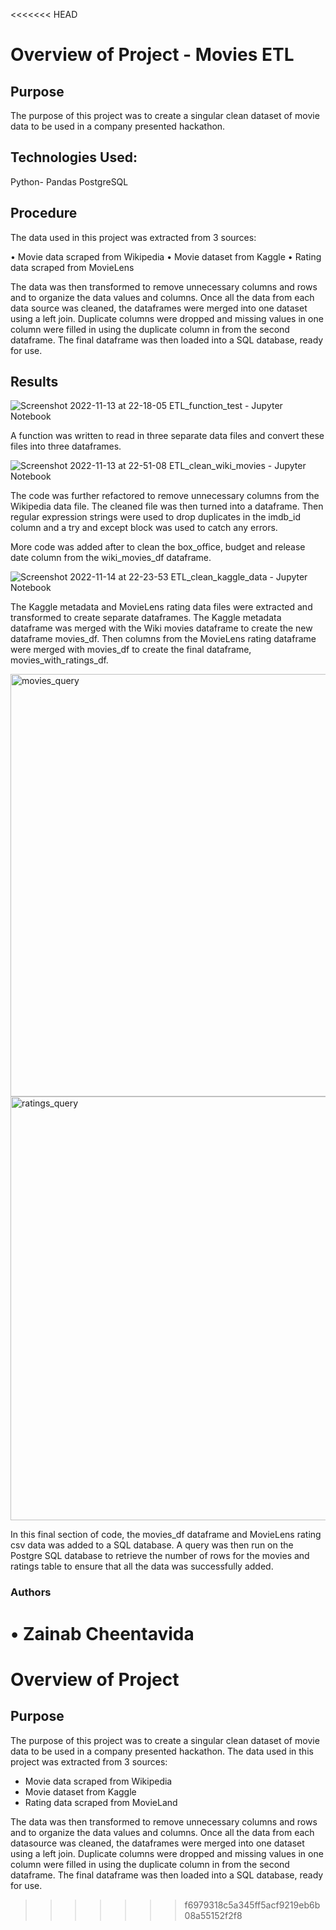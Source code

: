<<<<<<< HEAD
# Overview of Project - Movies ETL

## Purpose
The purpose of this project was to create a singular clean dataset of movie data to be used in a company presented hackathon. 

## Technologies Used:
Python- Pandas
PostgreSQL

## Procedure
The data used in this project was extracted from 3 sources:

•	Movie data scraped from Wikipedia
•	Movie dataset from Kaggle
•	Rating data scraped from MovieLens

The data was then transformed to remove unnecessary columns and rows and to organize the data values and columns. Once all the data from each data source was cleaned, the dataframes were merged into one dataset using a left join. Duplicate columns were dropped and missing values in one column were filled in using the duplicate column in from the second dataframe. The final dataframe was then loaded into a SQL database, ready for use.

## Results 

![Screenshot 2022-11-13 at 22-18-05 ETL_function_test - Jupyter Notebook](https://user-images.githubusercontent.com/97644424/201568099-b6c0c381-1f55-43bf-a62e-4911df7b41f0.png)

A function was written to read in three separate data files and convert these files into three dataframes. 

![Screenshot 2022-11-13 at 22-51-08 ETL_clean_wiki_movies - Jupyter Notebook](https://user-images.githubusercontent.com/97644424/201816051-233501f4-9c55-4906-8073-2a702015c026.png)

The code was further refactored to remove unnecessary columns from the Wikipedia data file. The cleaned file was then turned into a dataframe. Then regular expression strings were used to drop duplicates in the imdb_id column and a try and except block was used to catch any errors.

More code was added after to clean the box_office, budget and release date column from the wiki_movies_df dataframe.

![Screenshot 2022-11-14 at 22-23-53 ETL_clean_kaggle_data - Jupyter Notebook](https://user-images.githubusercontent.com/97644424/201819119-50059255-5003-4291-b980-cda4fed89f0a.png)

The Kaggle metadata and MovieLens rating data files were extracted and transformed to create separate dataframes. The Kaggle metadata dataframe was merged with the Wiki movies dataframe to create the new dataframe movies_df. Then columns from the MovieLens rating dataframe were merged with movies_df to create the final dataframe, movies_with_ratings_df. 

<img width="676" alt="movies_query" src="https://user-images.githubusercontent.com/97644424/202077167-f7e5d096-1657-46c7-9a8a-5b8c45690e5d.PNG"> <img width="678" alt="ratings_query" src="https://user-images.githubusercontent.com/97644424/202077182-093f44f8-c630-4ea3-b0aa-936f9e6459f1.PNG">

In this final section of code, the movies_df dataframe and MovieLens rating csv data was added to a SQL database. A query was then run on the Postgre SQL database to retrieve the number of rows for the movies and ratings table to ensure that all the data was successfully added. 

### Authors
•	Zainab Cheentavida
=======
# Overview of Project 

## Purpose 

The purpose of this project was to create a singular clean dataset of movie data to be used in a company presented hackathon. The data used in this project was extracted from 3 sources:

* Movie data scraped from Wikipedia
* Movie dataset from Kaggle
* Rating data scraped from MovieLand 

The data was then transformed to remove unnecessary columns and rows and to organize the data values and columns. Once all the data from each datasource was cleaned, the dataframes were merged into one dataset using a left join. Duplicate columns were dropped and missing values in one column were filled in using the duplicate column in from the second dataframe. The final dataframe was then loaded into a SQL database, ready for use.
>>>>>>> f6979318c5a345ff5acf9219eb6b08a55152f2f8

